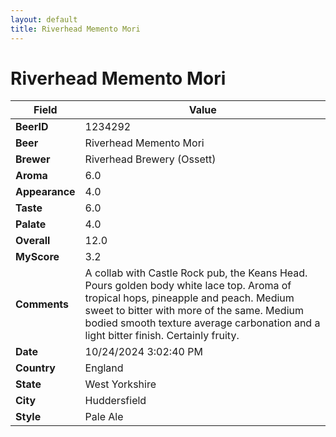 ```yaml
---
layout: default
title: Riverhead Memento Mori
---
```


# Riverhead Memento Mori

| Field         | Value     |
|---------------|-----------|
| **BeerID** | 1234292 |
| **Beer** | Riverhead Memento Mori |
| **Brewer** | Riverhead Brewery (Ossett) |
| **Aroma** | 6.0 |
| **Appearance** | 4.0 |
| **Taste** | 6.0 |
| **Palate** | 4.0 |
| **Overall** | 12.0 |
| **MyScore** | 3.2 |
| **Comments** | A collab with Castle Rock pub, the Keans Head. Pours golden body white lace top.  Aroma of tropical hops,  pineapple and peach.  Medium sweet to bitter with more of the same. Medium bodied smooth texture average carbonation and a light bitter finish.  Certainly fruity. |
| **Date** | 10/24/2024 3:02:40 PM |
| **Country** | England |
| **State** | West Yorkshire |
| **City** | Huddersfield |
| **Style** | Pale Ale |
